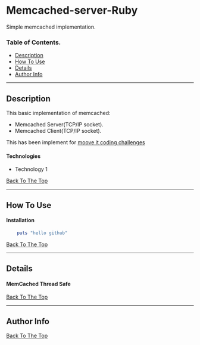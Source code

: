 # Memcached-server-Ruby
Simple memcached implementation.
### Table of Contents.

- [Description](#description)
- [How To Use](#how-to-use)
- [Details](#details)
- [Author Info](#author-info)

---

## Description

This basic implementation of memcached:
- Memcached Server(TCP/IP socket).
- Memcached Client(TCP/IP socket).

This has been implement for [moove it coding challenges](https://github.com/moove-it/coding-challenges/blob/master/ruby.md)

#### Technologies

- Technology 1

[Back To The Top](#Memcached-server-Ruby)

---

## How To Use

#### Installation
```ruby
    puts "hello github"
```

[Back To The Top](#Memcached-server-Ruby)

---
## Details

#### MemCached Thread Safe
[Back To The Top](#Memcached-server-Ruby)

---
## Author Info

[Back To The Top](#Memcached-server-Ruby)
